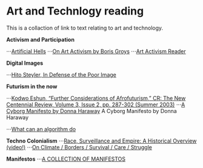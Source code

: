# Art and Technlogy reading

This is a collaction of link to text relating to art and technology. 

**Activism and Participation**

⋅⋅⋅[Artificial Hells](https://selforganizedseminar.files.wordpress.com/2011/08/bishop-claire-artificial-hells-participatory-art-and-politics-spectatorship.pdf)
⋅⋅⋅[On Art Activism by Boris Groys](http://www.e-flux.com/journal/56/60343/on-art-activism/)
⋅⋅⋅[Art Activism Reader](https://www.dropbox.com/s/519zt6f8uibx3az/art-activism-reader.pdf?dl=0)


**Digital Images** 

⋅⋅⋅[Hito Steyler, In Defense of the Poor Image](http://www.e-flux.com/journal/10/61362/in-defense-of-the-poor-image/)


**Futurism in the now** 

⋅⋅⋅[Kodwo Eshun, “Further Considerations of Afrofuturism,” CR: The New Centennial Review, Volume 3, Issue 2, pp. 287-302 (Summer 2003)](https://growingrootsnyc.files.wordpress.com/2012/05/eshun-further-considerations-on-afrofuturism2.pdf)
⋅⋅⋅[A Cyborg Manifesto by Donna Haraway](http://faculty.georgetown.edu/irvinem/theory/Haraway-CyborgManifesto-1.pdf)
A Cyborg Manifesto by Donna Haraway


⋅⋅⋅[What can an algorithm do](http://dismagazine.com/discussion/72975/josh-scannell-what-can-an-algorithm-do/)

 
**Techno Colonialism**
⋅⋅⋅[Race, Surveillance and Empire: A Historical Overview (video!)](https://www.youtube.com/watch?v=0CrsqII6las)
⋅⋅⋅[On Climate / Borders / Survival / Care / Struggle](http://www.basepublication.org/?p=474)

**Manifestos**
⋅⋅⋅[A COLLECTION OF MANIFESTOS](https://github.com/greyscalepress/manifestos/tree/master/content/manifestos)
